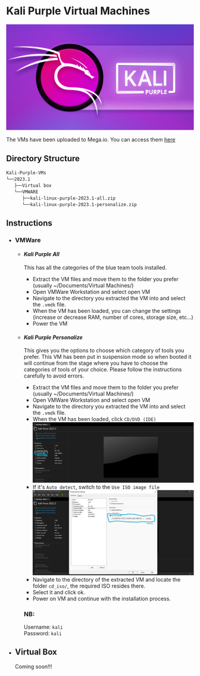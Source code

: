 # Kali Purple Virtual Machines

![kali-purple](img/kali-purple.jpg)

The VMs have been uploaded to Mega.io. You can access them [here](https://mega.nz/folder/YnJjjLzB#IkjaH6In2SnQ2fkLprDk2A)


## Directory Structure
```bash
Kali-Purple-VMs
└──2023.1
   ├──Virtual box
   └──VMWARE
      ├──kali-linux-purple-2023.1-all.zip
	  └──kali-linux-purple-2023.1-personalize.zip
```
## Instructions
- ### VMWare
	- #### <strong>*Kali Purple All*</strong>
		This has all the categories of the blue team tools installed.

		- Extract the VM files and move them to the folder you prefer (usually ~/Documents/Virtual Machines/)
		- Open VMWare Workstation and select open VM
		- Navigate to the directory you extracted the VM into and select the `.vmdk` file. 
		- When the VM has been loaded, you can change the settings (increase or decrease RAM, number of cores, storage size, etc...)
		- Power the VM
	- #### <strong>*Kali Purple Personalize*</strong>
		This gives you the options to choose which category of tools you prefer. This VM has been put in suspension mode so when booted it will continue from the stage where you have to choose the categories of tools of your choice. Please follow the instructions carefully to avoid errors.

		- Extract the VM files and move them to the folder you prefer (usually ~/Documents/Virtual Machines/)
		- Open VMWare Workstation and select open VM
		- Navigate to the directory you extracted the VM into and select the `.vmdk` file. 
		- When the VM has been loaded, click `CD/DVD (IDE)`
		![cd-dvd](img/shot-1.png)
		- If it's `Auto detect`, switch to the `Use ISO image file`
		![iso_image](img/shot-2.png)
		- Navigate to the directory of the extracted VM and locate the folder `cd_iso/`, the required ISO resides there.
		- Select it and click ok.
		- Power on VM and continue with the installation process.

		### NB: 
		Username: `kali`<br>
		Password: `kali`
- ## Virtual Box
	Coming soon!!!